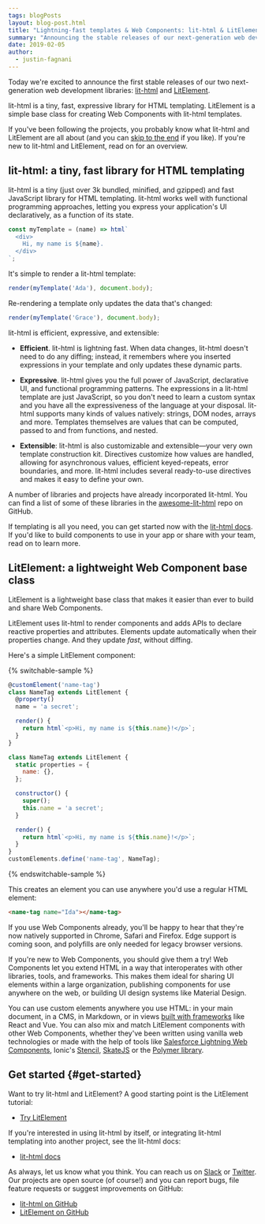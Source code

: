```yaml
---
tags: blogPosts
layout: blog-post.html
title: "Lightning-fast templates & Web Components: lit-html & LitElement"
summary: "Announcing the stable releases of our next-generation web development libraries."
date: 2019-02-05
author:
  - justin-fagnani
---
```


Today we're excited to announce the first stable releases of our two
next-generation web development libraries:
[lit-html](https://lit-html.polymer-project.org) and
[LitElement](https://lit-element.polymer-project.org/).

lit-html is a tiny, fast, expressive library for HTML templating. LitElement is
a simple base class for creating Web Components with lit-html templates.

If you've been following the projects, you probably know what lit-html and
LitElement are all about (and you can [skip to the end](#get-started) if you
like). If you're new to lit-html and LitElement, read on for an overview.

## lit-html: a tiny, fast library for HTML templating

lit-html is a tiny (just over 3k bundled, minified, and gzipped) and fast
JavaScript library for HTML templating. lit-html works well with functional
programming approaches, letting you express your application's UI declaratively,
as a function of its state.

```js
const myTemplate = (name) => html`
  <div>
    Hi, my name is ${name}.
  </div>
`;
```

It's simple to render a lit-html template:

```js
render(myTemplate('Ada'), document.body);
```

Re-rendering a template only updates the data that's changed:

```js
render(myTemplate('Grace'), document.body);
```

lit-html is efficient, expressive, and extensible:

*   **Efficient**. lit-html is lightning fast. When data changes, lit-html
    doesn't need to do any diffing; instead, it remembers where you inserted
    expressions in your template and only updates these dynamic parts.

*   **Expressive**. lit-html gives you the full power of JavaScript, declarative
    UI, and functional programming patterns. The expressions in a lit-html
    template are just JavaScript, so you don't need to learn a custom syntax and
    you have all the expressiveness of the language at your disposal. lit-html
    supports many kinds of values natively: strings, DOM nodes, arrays and more.
    Templates themselves are values that can be computed, passed to and from
    functions, and nested.

*   **Extensible**: lit-html is also customizable and extensible—your very own
    template construction kit. Directives customize how values are handled,
    allowing for asynchronous values, efficient keyed-repeats, error boundaries,
    and more. lit-html includes several ready-to-use directives and makes it
    easy to define your own.

A number of libraries and projects have already incorporated lit-html. You can
find a list of some of these libraries in the
[awesome-lit-html](https://github.com/web-padawan/awesome-lit-html) repo on
GitHub.

If templating is all you need, you can get started now with the [lit-html
docs](https://lit-html.polymer-project.org/). If you'd like to build components
to use in your app or share with your team, read on to learn more.

## LitElement: a lightweight Web Component base class

LitElement is a lightweight base class that makes it easier than ever to build
and share Web Components.

LitElement uses lit-html to render components and adds APIs to declare reactive
properties and attributes. Elements update automatically when their properties
change. And they update _fast_, without diffing.

Here's a simple LitElement component:

{% switchable-sample %}

```ts
@customElement('name-tag')
class NameTag extends LitElement {
  @property()
  name = 'a secret';

  render() {
    return html`<p>Hi, my name is ${this.name}!</p>`;
  }
}
```

```js
class NameTag extends LitElement {
  static properties = {
    name: {},
  };

  constructor() {
    super();
    this.name = 'a secret';
  }

  render() {
    return html`<p>Hi, my name is ${this.name}!</p>`;
  }
}
customElements.define('name-tag', NameTag);
```

{% endswitchable-sample %}

This creates an element you can use anywhere you'd use a regular HTML element:

```html
<name-tag name="Ida"></name-tag>
```

If you use Web Components already, you'll be happy to hear that they're now
natively supported in Chrome, Safari and Firefox. Edge support is coming soon,
and polyfills are only needed for legacy browser versions.

If you're new to Web Components, you should give them a try! Web Components let
you extend HTML in a way that interoperates with other libraries, tools, and
frameworks. This makes them ideal for sharing UI elements within a large
organization, publishing components for use anywhere on the web, or building UI
design systems like Material Design.

You can use custom elements anywhere you use HTML: in your main document, in a
CMS, in Markdown, or in views [built with
frameworks](https://custom-elements-everywhere.com/) like React and Vue. You can
also mix and match LitElement components with other Web Components, whether
they've been written using vanilla web technologies or made with the help of
tools like [Salesforce Lightning Web
Components](https://developer.salesforce.com/blogs/2018/12/introducing-lightning-web-components.html),
Ionic's [Stencil](https://stenciljs.com/),
[SkateJS](https://skatejs.netlify.com/) or the [Polymer
library](https://polymer-library.polymer-project.org).

## Get started {#get-started}

Want to try lit-html and LitElement? A good starting point is the LitElement
tutorial:

* [Try LitElement](https://lit-element.polymer-project.org/try)

If you're interested in using lit-html by itself, or integrating lit-html
templating into another project, see the lit-html docs:

* [lit-html docs](https://lit-html.polymer-project.org/)

As always, let us know what you think. You can reach us on
[Slack](/slack-invite/) or [Twitter](https://twitter.com/buildWithLit). Our projects
are open source (of course!) and you can report bugs, file feature requests or
suggest improvements on GitHub:

* [lit-html on GitHub](https://github.com/lit/lit)
* [LitElement on GitHub](https://github.com/Polymer/lit-element)
